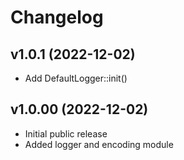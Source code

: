 # Changelog

## v1.0.1 (2022-12-02)
- Add DefaultLogger::init()

## v1.0.00 (2022-12-02)
- Initial public release  
- Added logger and encoding module

